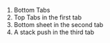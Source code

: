 1. Bottom Tabs
2. Top Tabs in the first tab
3. Bottom sheet in the second tab
4. A stack push in the third tab